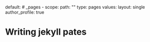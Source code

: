 default:
	# _pages
	- scope:
		path: ""
		type: pages
	values:
		layout: single
		author_profile: true

# Writing jekyll pates
